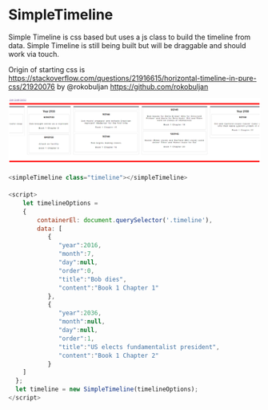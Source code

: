 # SimpleTimeline

Simple Timeline is css based but uses a js class to build the timeline from data. Simple Timeline is still being built but will be draggable and should work via touch. 

Origin of starting css is https://stackoverflow.com/questions/21916615/horizontal-timeline-in-pure-css/21920076 by @rokobuljan https://github.com/rokobuljan

![ScreenShot](./ScreenShot.PNG)

```javascript
<simpleTimeline class="timeline"></simpleTimeline>

<script>
	let timelineOptions = 
	{
		containerEl: document.querySelector('.timeline'),
		data: [
		   {
			  "year":2016,
			  "month":7,
			  "day":null,
			  "order":0,
			  "title":"Bob dies",
			  "content":"Book 1 Chapter 1"
		   },
		   {
			  "year":2036,
			  "month":null,
			  "day":null,
			  "order":1,
			  "title":"US elects fundamentalist president",
			  "content":"Book 1 Chapter 2"
		   }
    ]
  };
  let timeline = new SimpleTimeline(timelineOptions);
</script>
```
